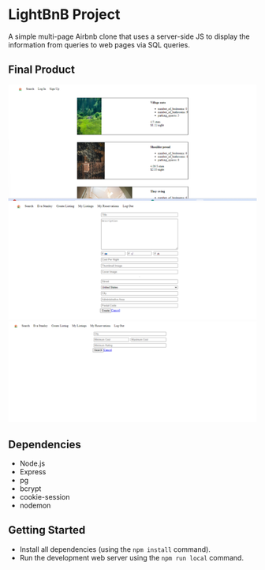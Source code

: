 # LightBnB Project

A simple multi-page Airbnb clone that uses a server-side JS to display the information from queries to web pages via SQL queries.

## Final Product

!["Screenshot of Home page "](https://github.com/SowmyaVijayendra/LightBnB/blob/master/Images/HomePage.png)
!["Screenshot of Create property page"](https://github.com/SowmyaVijayendra/LightBnB/blob/master/Images/New_property.png)
!["Screenshot of search page"](https://github.com/SowmyaVijayendra/LightBnB/blob/master/Images/Search.png)


## Dependencies

- Node.js
- Express
- pg
- bcrypt
- cookie-session
- nodemon

## Getting Started

- Install all dependencies (using the `npm install` command).
- Run the development web server using the `npm run local` command.
